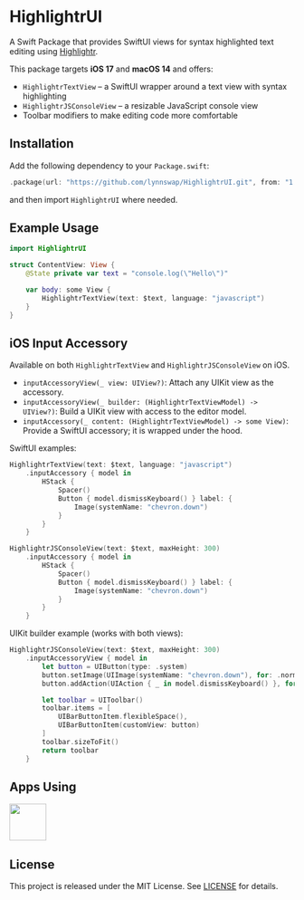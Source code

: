 # HighlightrUI

A Swift Package that provides SwiftUI views for syntax highlighted text editing using [Highlightr](https://github.com/raspu/Highlightr).

This package targets **iOS 17** and **macOS 14** and offers:

- `HighlightrTextView` &ndash; a SwiftUI wrapper around a text view with syntax highlighting
- `HighlightrJSConsoleView` &ndash; a resizable JavaScript console view
- Toolbar modifiers to make editing code more comfortable

## Installation

Add the following dependency to your `Package.swift`:

```swift
.package(url: "https://github.com/lynnswap/HighlightrUI.git", from: "1.2.1")
```

and then import `HighlightrUI` where needed.

## Example Usage

```swift
import HighlightrUI

struct ContentView: View {
    @State private var text = "console.log(\"Hello\")"

    var body: some View {
        HighlightrTextView(text: $text, language: "javascript")
    }
}
```

## iOS Input Accessory

Available on both `HighlightrTextView` and `HighlightrJSConsoleView` on iOS.

- `inputAccessoryView(_ view: UIView?)`: Attach any UIKit view as the accessory.
- `inputAccessoryView(_ builder: (HighlightrTextViewModel) -> UIView?)`: Build a UIKit view with access to the editor model.
- `inputAccessory(_ content: (HighlightrTextViewModel) -> some View)`: Provide a SwiftUI accessory; it is wrapped under the hood.

SwiftUI examples:

```swift
HighlightrTextView(text: $text, language: "javascript")
    .inputAccessory { model in
        HStack {
            Spacer()
            Button { model.dismissKeyboard() } label: {
                Image(systemName: "chevron.down")
            }
        }
    }

HighlightrJSConsoleView(text: $text, maxHeight: 300)
    .inputAccessory { model in
        HStack {
            Spacer()
            Button { model.dismissKeyboard() } label: {
                Image(systemName: "chevron.down")
            }
        }
    }
```

UIKit builder example (works with both views):

```swift
HighlightrJSConsoleView(text: $text, maxHeight: 300)
    .inputAccessoryView { model in
        let button = UIButton(type: .system)
        button.setImage(UIImage(systemName: "chevron.down"), for: .normal)
        button.addAction(UIAction { _ in model.dismissKeyboard() }, for: .touchUpInside)

        let toolbar = UIToolbar()
        toolbar.items = [
            UIBarButtonItem.flexibleSpace(),
            UIBarButtonItem(customView: button)
        ]
        toolbar.sizeToFit()
        return toolbar
    }
```

## Apps Using

<p float="left">
    <a href="https://apps.apple.com/jp/app/tweetpd/id1671411031"><img src="https://i.imgur.com/AC6eGdx.png" width="65" height="65"></a>
</p>

## License

This project is released under the MIT License. See [LICENSE](LICENSE) for details.
